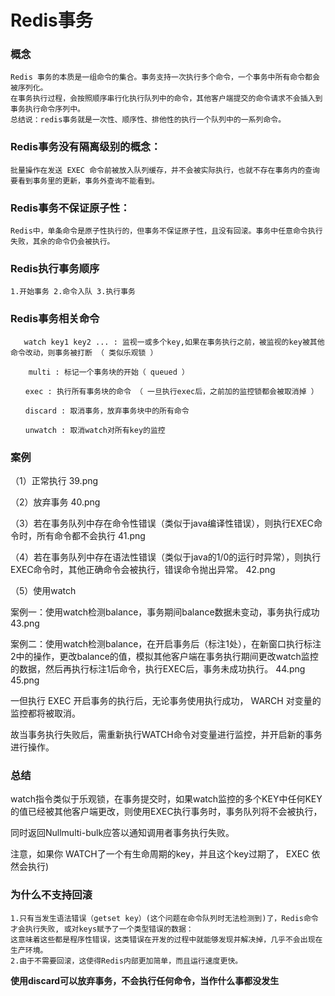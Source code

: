 # Redis事务
### 概念
    Redis 事务的本质是一组命令的集合。事务支持一次执行多个命令，一个事务中所有命令都会被序列化。
    在事务执行过程，会按照顺序串行化执行队列中的命令，其他客户端提交的命令请求不会插入到事务执行命令序列中。
    总结说：redis事务就是一次性、顺序性、排他性的执行一个队列中的一系列命令。　
### Redis事务没有隔离级别的概念：
    批量操作在发送 EXEC 命令前被放入队列缓存，并不会被实际执行，也就不存在事务内的查询要看到事务里的更新，事务外查询不能看到。
### Redis事务不保证原子性：
    Redis中，单条命令是原子性执行的，但事务不保证原子性，且没有回滚。事务中任意命令执行失败，其余的命令仍会被执行。
### Redis执行事务顺序
    1.开始事务 2.命令入队 3.执行事务

### Redis事务相关命令

       watch key1 key2 ... : 监视一或多个key,如果在事务执行之前，被监视的key被其他命令改动，则事务被打断 （ 类似乐观锁 ）
    
        multi : 标记一个事务块的开始（ queued ）
    
    　　exec : 执行所有事务块的命令 （ 一旦执行exec后，之前加的监控锁都会被取消掉 ）　
    
    　　discard : 取消事务，放弃事务块中的所有命令
    
    　　unwatch : 取消watch对所有key的监控    
### 案例
（1）正常执行 39.png

（2）放弃事务 40.png

（3）若在事务队列中存在命令性错误（类似于java编译性错误），则执行EXEC命令时，所有命令都不会执行 41.png

（4）若在事务队列中存在语法性错误（类似于java的1/0的运行时异常），则执行EXEC命令时，其他正确命令会被执行，错误命令抛出异常。 42.png

（5）使用watch 

案例一：使用watch检测balance，事务期间balance数据未变动，事务执行成功 43.png

案例二：使用watch检测balance，在开启事务后（标注1处），在新窗口执行标注2中的操作，更改balance的值，模拟其他客户端在事务执行期间更改watch监控的数据，然后再执行标注1后命令，执行EXEC后，事务未成功执行。 44.png 45.png



一但执行 EXEC 开启事务的执行后，无论事务使用执行成功， WARCH 对变量的监控都将被取消。

故当事务执行失败后，需重新执行WATCH命令对变量进行监控，并开启新的事务进行操作。
### 总结
watch指令类似于乐观锁，在事务提交时，如果watch监控的多个KEY中任何KEY的值已经被其他客户端更改，则使用EXEC执行事务时，事务队列将不会被执行，

同时返回Nullmulti-bulk应答以通知调用者事务执行失败。

注意，如果你 WATCH了一个有生命周期的key，并且这个key过期了， EXEC 依然会执行)

### 为什么不支持回滚
    1.只有当发生语法错误（getset key）(这个问题在命令队列时无法检测到)了，Redis命令才会执行失败, 或对keys赋予了一个类型错误的数据：
    这意味着这些都是程序性错误，这类错误在开发的过程中就能够发现并解决掉，几乎不会出现在生产环境。
    2.由于不需要回滚，这使得Redis内部更加简单，而且运行速度更快。　　                
**使用discard可以放弃事务，不会执行任何命令，当作什么事都没发生**
